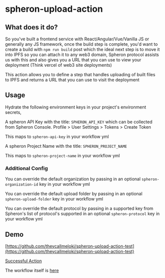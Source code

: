 # spheron-upload-action

## What does it do?

So you've built a frontend service with React/Angular/Vue/Vanilla JS or generally any JS framework, once the build step is complete, you'd want to create a build with `npm run build` post which the ideal next step is to move it into IPFS so you can attach it to any web3 domain, Spheron protocol assists us with this and also gives you a URL that you can use to view your deployment (Think vercel of web3 site deployments) 

This action allows you to define a step that handles uploading of built files to IPFS and returns a URL that you can use to visit the deployment

## Usage
Hydrate the following environment keys in your project's environment secrets, 

A spheron API Key with the title: 
`SPHERON_API_KEY` which can be collected from Spheron Console. Profile > User Settings > Tokens > Create Token

This maps to `spheron-api-key` in your workflow yml

A spheron Project Name with the title: 
`SPHERON_PROJECT_NAME` 

This maps to `spheron-project-name` in your workflow yml

### Additional Config

You can override the default organization by passing in an optional `spheron-organization-id` key in your workflow yml

You can override the default upload folder by passing in an optional `spheron-upload-folder` key in your workflow yml

You can override the default protocol by passing in a supported key from Spheron's list of protocol's supported in an optional `spheron-protocol` key in your workflow yml

## Demo

[https://github.com/theycallmeloki/spheron-upload-action-test](https://github.com/theycallmeloki/spheron-upload-action-test)

[Successful Action](https://github.com/theycallmeloki/spheron-upload-action-test/actions/runs/3430231106/jobs/5716926735)

The workflow itself is [here](https://github.com/theycallmeloki/spheron-upload-action-test/blob/main/.github/workflows/main.yml)
